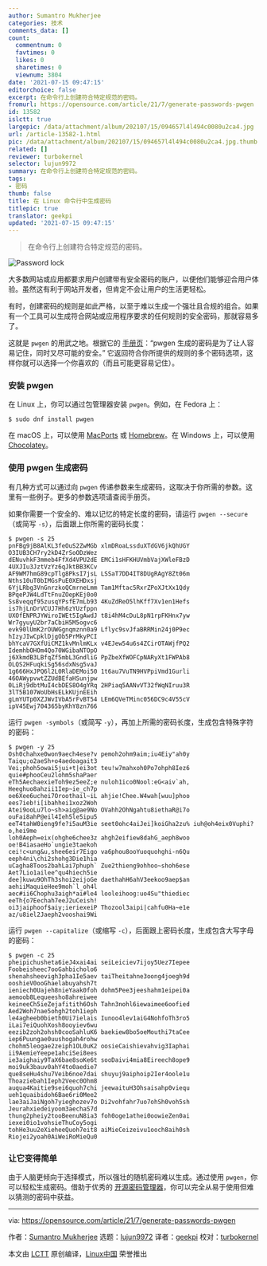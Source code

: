 ```yaml
---
author: Sumantro Mukherjee
categories: 技术
comments_data: []
count:
  commentnum: 0
  favtimes: 0
  likes: 0
  sharetimes: 0
  viewnum: 3804
date: '2021-07-15 09:47:15'
editorchoice: false
excerpt: 在命令行上创建符合特定规范的密码。
fromurl: https://opensource.com/article/21/7/generate-passwords-pwgen
id: 13582
islctt: true
largepic: /data/attachment/album/202107/15/094657l4l494c0080u2ca4.jpg
url: /article-13582-1.html
pic: /data/attachment/album/202107/15/094657l4l494c0080u2ca4.jpg.thumb.jpg
related: []
reviewer: turbokernel
selector: lujun9972
summary: 在命令行上创建符合特定规范的密码。
tags:
- 密码
thumb: false
title: 在 Linux 命令行中生成密码
titlepic: true
translator: geekpi
updated: '2021-07-15 09:47:15'
---
```



> 
> 在命令行上创建符合特定规范的密码。
> 
> 
> 


![](/data/attachment/album/202107/15/094657l4l494c0080u2ca4.jpg "Password lock")


大多数网站或应用都要求用户创建带有安全密码的账户，以便他们能够迎合用户体验。虽然这有利于网站开发者，但肯定不会让用户的生活更轻松。


有时，创建密码的规则是如此严格，以至于难以生成一个强壮且合规的组合。如果有一个工具可以生成符合网站或应用程序要求的任何规则的安全密码，那就容易多了。


这就是 `pwgen` 的用武之地。根据它的 [手册页](https://linux.die.net/man/1/pwgen)：“pwgen 生成的密码是为了让人容易记住，同时又尽可能的安全。” 它返回符合你所提供的规则的多个密码选项，这样你就可以选择一个你喜欢的（而且可能更容易记住）。


### 安装 pwgen


在 Linux 上，你可以通过包管理器安装 `pwgen`。例如，在 Fedora 上：



```
$ sudo dnf install pwgen

```

在 macOS 上，可以使用 [MacPorts](https://opensource.com/article/20/11/macports) 或 [Homebrew](https://opensource.com/article/20/6/homebrew-mac)。在 Windows 上，可以使用 [Chocolatey](https://opensource.com/article/20/3/chocolatey)。


### 使用 pwgen 生成密码


有几种方式可以通过向 `pwgen` 传递参数来生成密码，这取决于你所需的参数。这里有一些例子。更多的参数选项请查阅手册页。


如果你需要一个安全的、难以记忆的特定长度的密码，请运行 `pwgen --secure`（或简写 `-s`），后面跟上你所需的密码长度：



```
$ pwgen -s 25
pnFBg9jB8AlKL3feOuS2ZwMGb xlmDRoaLssduXTdGV6jkQhUGY O3IUB3CH7ry2kD4ZrSoODzWez
dENuvhkF3mmeb4FfXd4VPU2dE EMCi1sHFKHUVmbVajXWleFBzD 4UXJIu3JztVzYz6qJktBB3KCv
AF9WM7hmG89cpTlg8PksI7jsL LSSaT7DD4IT8DUgRAgY8Zt06m Nths10uT0bIMGsPuE0XEHDxsj
6YjLRbg3VnGnrzkoQCmrneLmm Tam1Mftac5RxrZPoXJtXx1Qdy BPqePJW4LdTtFnuZOepKEj0o0
Ss8veqqf95zusqYPsfE7mLb93 4KuZdReO5lhKff7Xv1en1Hefs is7hjLnDrVCUJ7Hh6zYUzfppn
UXOfENPRJYWiroIWEt5IgAwdJ t8i4hM4cDuL8pN1rpFKHnx7yw Wr7gyuyU2br7aCbiH5M5ogvc6
evk90lUmK2rOUWGgnqmznn0a9 Lflyc9svJfaBRRMin24j0P9ec hIzyJIwCpklDjgOb5PrMkyPCI
bhYcaV7GXfUiCMZ1kvMnlmKLx v4EJew54u6s4ZCirOTAWjfPQ2 IdemhbOHOm4Qo70WGibaNTOpO
j6XkmdB3LBfqZf5mbL3GndliG PpZbeXfWOFCpNARyXt1FWPAb8 OLQS2HFuqkiSg56sdxNsg5vaJ
1g666HxJPQ6l2L0RlaDEMoi50 1t6au7VuTN9HVPpiVmd1Gurli 46OAWypvwtZZUdBEfaHSunjpw
0LiRj9dbtMuI4cbDES8O4gYRq 2HPiaq5AANvVT32fWqNIruu3R 3lT5B107WoUbHsELkKUjnEEih
gLmYUTp0XZJWvIVbA5rFvBT54 LEm6QVeTMinc056DC9c4V55cV ipV45Ewj704365byKhY8zn766

```

运行 `pwgen -symbols`（或简写 `-y`），再加上所需的密码长度，生成包含特殊字符的密码：



```
$ pwgen -y 25
Osh0chahxe0won9aech4ese?v pemoh2ohm9aim;iu4Eiy"ah0y Taiqu;o2aeSh+o4aedoagait3
Vei;phoh5owai5jui+t|ei3ot teu!w7mahxoh0Po7ohph8Iez6 quie#phooCeu2lohm5shaPaer
eTh5AechaexieToh9ez5eeZ;e nuloh1ico0Nool:eG<aiv`ah, Heeghuo8ahzii1Iep~ie_ch7p
oe6Xee6uchei7Oroothail~iL ahjie!Chee.W4wah[wuu]phoo ees7ieb!i[ibahhei1xoz2Woh
Atei9ooLu7lo~sh>aig@ae9No OVahh2OhNgahtu8iethaR@i7o ouFai8ahP@eil4Ieh5le5ipu5
eeT4tahW0ieng9fe?i5auM3ie seet0ohc4aiJei]koiGha2zu% iuh@oh4eix0Vuphi?o,hei9me
loh0Aeph=eix(ohghe6chee3z ahgh2eifiew8dahG_aeph8woo oe!B4iasaeHo`ungie3taekoh
cei!c<ung&u,shee6eir7Eigo va6phou8ooYuoquohghi-n6Qu eeph4ni\chi2shohg3Die1hia
uCagha8Toos2bahLai7phuph` Zue2thieng9ohhoo~shoh6ese Aet7Lio1ailee^qu4hiech5ie
dee]kuwu9OhTh3shoi2eijoGe daethahH6ahV3eekoo9aep$an aehiiMaquieHee9moh`l_oh4l
aec#ii6Chophu3aigh*ai#le4 looleihoog:uo4Su"thiediec eeTh{o7Eechah7eeJ2uCeish!
oi3jaiphoof$aiy;ieriexeiP Thozool3aipi|cahfu0Ha~e1e az/u8iel2Jaeph2vooshai9Wi

```

运行 `pwgen --capitalize`（或缩写 `-c`），后面跟上密码长度，生成包含大写字母的密码：



```
$ pwgen -c 25
pheipichusheta6ieJ4xai4ai seiLeiciev7ijoy5Uez7Iepee Foobeisheec7ooGahbicholo6
shenahsheevigh3pha1Ie5aev taiTheitahne3oong4joegh9d ooshieV0ooGhaelabuyahsh7t
ieniech0Uajeh8nieYaak0foh dohm5Pee3jeeshahm1eipei0a aemoob8Lequeesho8ahreiwee
keineeCh5ieZejafitith6Osh Tahn3nohl6iewaimee6oofied Aed2Woh7nae5ohgh2toh1ieph
le4agheeb0bieth0Ui7ielais Iunoo4lev1aiG4NohfoTh3ro5 iLai7eiQuohXosh8ooyiev6wu
eezib2zoh2ohsh0cooSahluK6 baekiew8bo5oeMouthi7taCee iep6Puungae0uushogah4rohw
chohm5leogae2zeiph1OL0uK2 oosieCaishievahvig3Iaphai ii9AemieYeepe1ahciSei8ees
ie3aighaiy9TaX6bae8soKe6t sooDaivi4mia8Eireech8ope9 moi9uk3bauv0ahY4to0aedie7
que8seHu4shu7Veib6noe7dai shuyuj9aiphoip2Ier4oole1u Thoaziebah1Ieph2Veec0Ohm8
auqua4Kaitie9sei6quoh7chi jeewaituH3Ohsaisahp0viequ ueh1quaibidoh6Bae6ri0Mee2
lae3aiJaiNgoh7yieghozev7o Di2vohfahr7uo7ohSh0voh5sh Jeurahxiedeiyoom3aechaS7d
thung2pheiy2tooBeenuN8ia3 foh0oge1athei0oowieZen0ai iexei0io1vohsieThuCoy5ogi
tohHe3uu2eXieheeQuoh7eit8 aiMieCeizeivu1ooch8aih0sh Riojei2yoah0AiWeiRoMieQu0

```

### 让它变得简单


由于人脑更倾向于选择模式，所以强壮的随机密码难以生成。通过使用 `pwgen`，你可以轻松生成密码。借助于优秀的 [开源密码管理器](https://opensource.com/article/16/12/password-managers)，你可以完全从易于使用但难以猜测的密码中获益。




---


via: <https://opensource.com/article/21/7/generate-passwords-pwgen>


作者：[Sumantro Mukherjee](https://opensource.com/users/sumantro) 选题：[lujun9972](https://github.com/lujun9972) 译者：[geekpi](https://github.com/geekpi) 校对：[turbokernel](https://github.com/turbokernel)


本文由 [LCTT](https://github.com/LCTT/TranslateProject) 原创编译，[Linux中国](https://linux.cn/) 荣誉推出